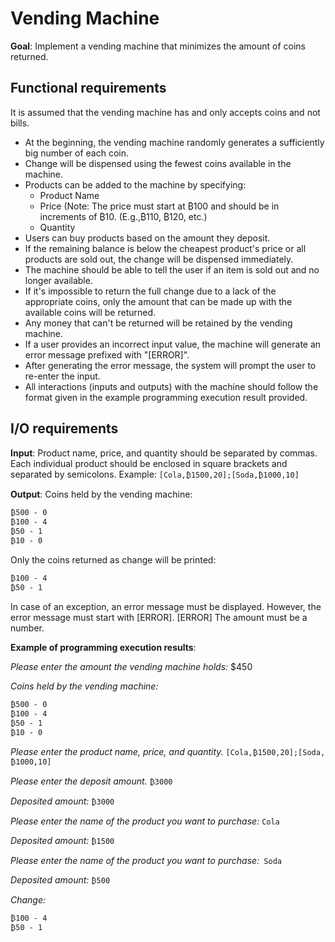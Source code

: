 # Vending Machine

**Goal**: Implement a vending machine that minimizes the amount of coins returned.

## Functional requirements
It is assumed that the vending machine has and only accepts coins and not bills.

  - At the beginning, the vending machine randomly generates a sufficiently big number of each coin. 
  - Change will be dispensed using the fewest coins available in the machine.
  - Products can be added to the machine by specifying:
    - Product Name
    - Price (Note: The price must start at ₿100 and should be in increments of ₿10. (E.g.,₿110, ₿120, etc.)
    - Quantity
  - Users can buy products based on the amount they deposit.
  - If the remaining balance is below the cheapest product's price or all products are sold out, the change will be dispensed immediately.
  - The machine should be able to tell the user if an item is sold out and no longer available.
  - If it's impossible to return the full change due to a lack of the appropriate coins, only the amount that can be made up with the available coins will be returned.
  - Any money that can't be returned will be retained by the vending machine.
  - If a user provides an incorrect input value, the machine will generate an error message prefixed with "[ERROR]".
  - After generating the error message, the system will prompt the user to re-enter the input.
  - All interactions (inputs and outputs) with the machine should follow the format given in the example programming execution result provided.

## I/O requirements

**Input**:
Product name, price, and quantity should be separated by commas. Each individual product should be enclosed in square brackets and separated by semicolons.
Example: ```[Cola,₿1500,20];[Soda,₿1000,10]```

**Output**:
Coins held by the vending machine:
```
₿500 - 0
₿100 - 4
₿50 - 1
₿10 - 0
```

Only the coins returned as change will be printed:
```
₿100 - 4
₿50 - 1
```
In case of an exception, an error message must be displayed. However, the error message must start with [ERROR].
[ERROR] The amount must be a number.

**Example of programming execution results**:

_Please enter the amount the vending machine holds:_ $450

_Coins held by the vending machine:_
```
₿500 - 0
₿100 - 4
₿50 - 1
₿10 - 0
```

_Please enter the product name, price, and quantity._ ``[Cola,₿1500,20];[Soda,₿1000,10]``

_Please enter the deposit amount._ ``₿3000``

_Deposited amount:_ ``₿3000``

_Please enter the name of the product you want to purchase:_ ``Cola``

_Deposited amount:_ ``₿1500``

_Please enter the name of the product you want to purchase:_`` Soda``

_Deposited amount:_ ``₿500``

_Change:_
```
₿100 - 4
₿50 - 1
```